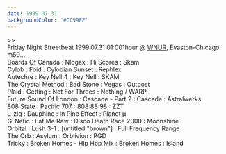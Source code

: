 ```yaml
---
date: 1999.07.31
backgroundColor: '#CC99FF'
---
```


\>>  
Friday Night Streetbeat 1999.07.31 01:001hour @ [WNUR](http://www.wnur.org/), Evaston-Chicago  
m50...  
Boards Of Canada : Nlogax : Hi Scores : Skam  
Cylob : Foid : Cylobian Sunset : Rephlex  
Autechre : Key Nell 4 : Key Nell : SKAM  
The Crystal Method : Bad Stone : Vegas : Outpost  
Plaid : Getting : Not For Threes : Nothing / WARP  
Future Sound Of London : Cascade - Part 2 : Cascade : Astralwerks  
808 State : Pacific 707 : 808:88:98 : ZZT  
µ-ziq : Dauphine : In Pine Effect : Planet µ  
G-Netic : Eat Me Raw : Disco Death Race 2000 : Moonshine  
Orbital : Lush 3-1 : \[untitled "brown"\] : Full Frequency Range  
The Orb : Asylum : Orblivion : PGD  
Tricky : Broken Homes - Hip Hop Mix : Broken Homes : Island
